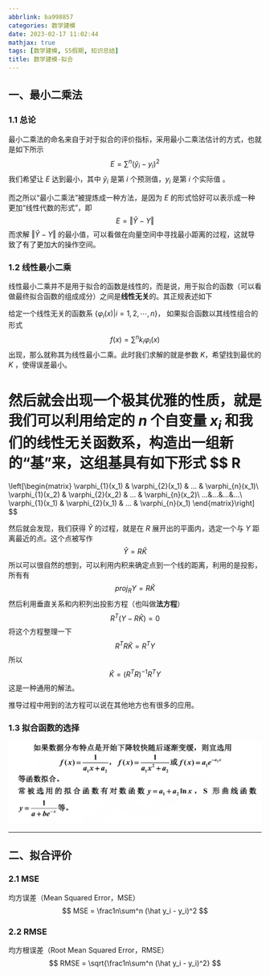 ```yaml
---
abbrlink: ba998857
categories: 数学建模
date: 2023-02-17 11:02:44
mathjax: true
tags: [数学建模, S5假期, 知识总结]
title: 数学建模-拟合
---
```


## 一、最小二乘法

### 1.1 总论

最小二乘法的命名来自于对于拟合的评价指标，采用最小二乘法估计的方式，也就是如下所示
$$
E = \sum^n (\hat y_i - y_i)^2
$$
我们希望让 $E$ 达到最小，其中 $\hat y_i$ 是第 $i$ 个预测值，$y_i$ 是第 $i$ 个实际值 。

而之所以“最小二乘法”被提炼成一种方法，是因为 $E$ 的形式恰好可以表示成一种更加“线性代数的形式”，即
$$
E = \Vert \hat Y - Y \Vert
$$
而求解 $\Vert \hat Y - Y \Vert$ 的最小值，可以看做在向量空间中寻找最小距离的过程，这就导致了有了更加大的操作空间。

### 1.2 线性最小二乘

线性最小二乘并不是用于拟合的函数是线性的，而是说，用于拟合的函数（可以看做最终拟合函数的组成成分）之间是**线性无关**的。其正规表述如下

给定一个线性无关的函数系 $\{\varphi_i(x) \vert i = 1, 2, \cdots, n\}$， 如果拟合函数以其线性组合的形式
$$
f(x) = \sum^n k_i \varphi_i(x)
$$
出现，那么就称其为线性最小二乘。此时我们求解的就是参数 $K$，希望找到最优的 $K$ ，使得误差最小。

然后就会出现一个极其优雅的性质，就是我们可以利用给定的 $n$ 个自变量 $x_i$ 和我们的线性无关函数系，构造出一组新的“基”来，这组基具有如下形式
$$
R
=
\left[\begin{matrix}
\varphi_{1}(x_1) & \varphi_{2}(x_1) & ... & \varphi_{n}(x_1)\\
\varphi_{1}(x_2) & \varphi_{2}(x_2) & ... & \varphi_{n}(x_2)\\
...&...&...&...\\
\varphi_{1}(x_1) & \varphi_{2}(x_1) & ... & \varphi_{n}(x_1)
\end{matrix}\right]
$$


然后就会发现，我们获得 $\hat Y$ 的过程，就是在 $R$ 展开出的平面内，选定一个与 $Y$ 距离最近的点。这个点被写作
$$
\hat Y = R \hat K
$$
所以可以很自然的想到，可以利用内积来确定点到一个线的距离，利用的是投影，所有有
$$
proj_R Y = R \hat K
$$
然后利用垂直关系和内积列出投影方程（也叫做**法方程**）
$$
R^T(Y - R\hat K) = 0
$$
将这个方程整理一下
$$
R^T R \hat K = R^T Y
$$
所以 
$$
\hat K = (R^TR)^{-1}R^T Y
$$
这是一种通用的解法。

推导过程中用到的法方程可以说在其他地方也有很多的应用。

### 1.3 拟合函数的选择

![image-20230217120907457](数学建模-拟合/image-20230217120907457.png)



---



## 二、拟合评价

### 2.1 MSE

 均方误差（Mean Squared Error，MSE）
$$
MSE = \frac1n\sum^n (\hat y_i - y_i)^2
$$

### 2.2 RMSE

均方根误差（Root Mean Squared Error，RMSE）
$$
RMSE = \sqrt{\frac1n\sum^n (\hat y_i - y_i)^2}
$$
